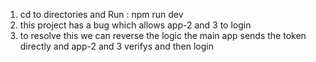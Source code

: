 1. cd to directories and Run : npm run dev
2. this project has a bug which allows app-2 and 3 to login
3. to resolve this we can reverse the logic the main app sends the token directly and app-2 and 3 verifys and then login 
